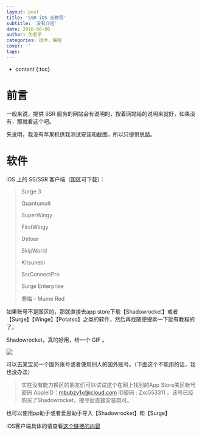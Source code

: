 ```yaml
---
layout: post
title: 'SSR iOS 无教程'
subtitle: '没有介绍'
date: 2018-08-08
author: 伪君子
categories: 技术，编程
cover: ''
tags: 
---
```


* content
{:toc}


#  前言

一般来说，提供 SSR 服务的网站会有说明的，按着网站给的说明来就好，如果没有，那就看这个吧。

先说明，我没有苹果机供我测试安装和截图，所以只提供思路。



#  软件

iOS 上的 SS/SSR 客户端（国区可下载）：

> Surge 3
>
> Quantumult
>
> SuperWingy
>
> FirstWingy
>
> Detour
>
> SkipWorld
>
> Kitsunebi
>
> SsrConnectPro
>
> Surge Enterprise
>
> 寒梅 - Mume Red

如果账号不是国区的，那就直接去app store下载【Shadowrocket】或者【Surge】【Winge】【Potatso】之类的软件，然后再找随便搜索一下就有教程的了。



Shadowrocket，真的好用，给一个 GIF 。

![](https://upload-images.jianshu.io/upload_images/2989110-32d83fd7b1b2f8bc.gif?imageMogr2/auto-orient/strip)

可以去某宝买一个国外账号或者使用别人的国外账号。（下面这个不能用的话，我也没办法）

> 实在没有能力换区的朋友们可以试试这个在网上找到的App Store美区帐号密码 AppleID：mbubzv1x@icloud.com ID密码 : Zxc553311 。该号已经购买了Shadowrocket，搜寻后直接安装既可。

也可以使用pp助手或者爱思助手导入【Shadowrocket】和【Surge】

iOS客户端具体的请查看[这个链接的内容](https://congcong0806.github.io/2018/04/20/SS/#%E5%AE%A2%E6%88%B7%E7%AB%AF)
